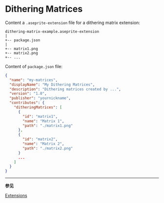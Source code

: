 # Dithering Matrices

Content a `.aseprite-extension` file for a dithering matrix extension:

```
dithering-matrix-example.aseprite-extension
|
+-- package.json
|
+-- matrix1.png
+-- matrix2.png
+-- ...
```

Content of `package.json` file:

```json
{
  "name": "my-matrices",
  "displayName": "My Dithering Matrices",
  "description": "Dithering matrices created by ...",
  "version": "1.0",
  "publisher": "yournickname",
  "contributes": {
    "ditheringMatrices": [
      {
        "id": "matrix1",
        "name": "Matrix 1",
        "path": "./matrix1.png"
      },
      {
        "id": "matrix2",
        "name": "Matrix 2",
        "path": "./matrix2.png"
      }
      ...
    ]
  }
}
```

---

**参见**

[Extensions](extensions.md)
